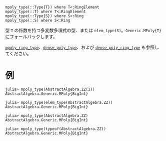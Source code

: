 ```
mpoly_type(::Type{T}) where T<:RingElement
mpoly_type(::T) where T<:RingElement
mpoly_type(::Type{S}) where S<:Ring
mpoly_type(::S) where S<:Ring
```

型 `T` の係数を持つ多変数多項式の型、または `elem_type(S)`。`Generic.MPoly{T}` にフォールバックします。

[`mpoly_ring_type`](@ref)、[`dense_poly_type`](@ref)、および [`dense_poly_ring_type`](@ref) も参照してください。

# 例

```jldoctest
julia> mpoly_type(AbstractAlgebra.ZZ(1))
AbstractAlgebra.Generic.MPoly{BigInt}

julia> mpoly_type(elem_type(AbstractAlgebra.ZZ))
AbstractAlgebra.Generic.MPoly{BigInt}

julia> mpoly_type(AbstractAlgebra.ZZ)
AbstractAlgebra.Generic.MPoly{BigInt}

julia> mpoly_type(typeof(AbstractAlgebra.ZZ))
AbstractAlgebra.Generic.MPoly{BigInt}
```
